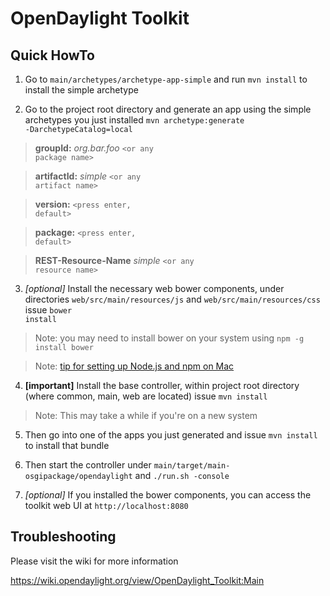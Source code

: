 # OpenDaylight Toolkit

Quick HowTo
-----------

1) Go to <code>main/archetypes/archetype-app-simple</code> and run <code>mvn install</code> to install the simple archetype

2) Go to the project root directory and generate an app using the simple archetypes you just installed <code>mvn archetype:generate -DarchetypeCatalog=local</code>

>**groupId:** *org.bar.foo* <code>&lt;or any package name&gt;</code>

>**artifactId:** *simple* <code>&lt;or any artifact name&gt;</code>

>**version:** <code>&lt;press enter, default&gt;</code>

>**package:** <code>&lt;press enter, default&gt;</code>

>**REST-Resource-Name** *simple* <code>&lt;or any resource name&gt;</code>

3) *[optional]* Install the necessary web bower components, under directories <code>web/src/main/resources/js</code> and <code>web/src/main/resources/css</code> issue <code>bower install</code>

>Note: you may need to install bower on your system using <code>npm -g install bower</code>

>Note: [tip for setting up Node.js and npm on Mac](http://shapeshed.com/setting-up-nodejs-and-npm-on-mac-osx/)

4) **[important]** Install the base controller, within project root directory (where common, main, web are located) issue <code>mvn install</code>
>Note: This may take a while if you're on a new system 

5) Then go into one of the apps you just generated and issue <code>mvn install</code> to install that bundle

6) Then start the controller under <code>main/target/main-osgipackage/opendaylight</code> and <code>./run.sh -console</code>

7) *[optional]* If you installed the bower components, you can access the toolkit web UI at <code>http://localhost:8080</code>

Troubleshooting
---------------

Please visit the wiki for more information

https://wiki.opendaylight.org/view/OpenDaylight_Toolkit:Main
